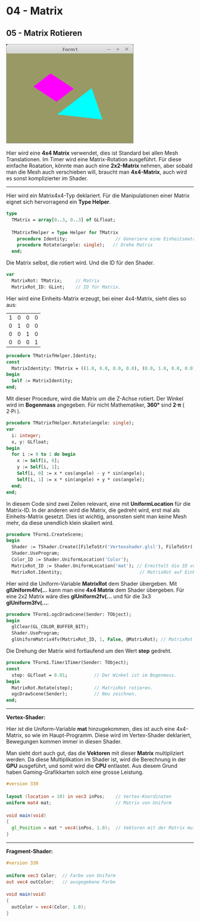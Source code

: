# 04 - Matrix
## 05 - Matrix Rotieren

![image.png](image.png)

Hier wird eine **4x4 Matrix** verwendet, dies ist Standard bei allen Mesh Translationen.
Im Timer wird eine Matrix-Rotation ausgeführt.
Für diese einfache Roatation, könnte man auch eine **2x2-Matrix** nehmen, aber sobald man die Mesh auch verschieben will, braucht man **4x4-Matrix**, auch wird es sonst komplizierter im Shader.

---
Hier wird ein Matrix4x4-Typ deklariert.
Für die Manipulationen einer Matrix eignet sich hervorragend ein **Type Helper**.

```pascal
type
  TMatrix = array[0..3, 0..3] of GLfloat;

  TMatrixfHelper = Type Helper for TMatrix
    procedure Identity;                  // Generiere eine Einheitsmatrix
    procedure Rotate(angele: single);   // Drehe Matrix
  end;
```

Die Matrix selbst, die rotiert wird.
Und die ID für den Shader.

```pascal
var
  MatrixRot: TMatrix;     // Matrix
  MatrixRot_ID: GLint;    // ID für Matrix.
```

Hier wird eine Einheits-Matrix erzeugt, bei einer 4x4-Matrix, sieht dies so aus:

|   |   |   |   |
|---|---|---|---|
| 1 | 0 | 0 | 0 |
| 0 | 1 | 0 | 0 |
| 0 | 0 | 1 | 0 |
| 0 | 0 | 0 | 1 |


```pascal
procedure TMatrixfHelper.Identity;
const
  MatrixIdentity: TMatrix = ((1.0, 0.0, 0.0, 0.0), (0.0, 1.0, 0.0, 0.0), (0.0, 0.0, 1.0, 0.0), (0.0, 0.0, 0.0, 1.0));
begin
  Self := MatrixIdentity;
end;
```

Mit dieser Procedure, wird die Matrix um die Z-Achse rotiert.
Der Winkel wird im **Bogenmass** angegeben.
Für nicht Mathematiker, **360°** sind **2⋅π** ( 2⋅Pi ).

```pascal
procedure TMatrixfHelper.Rotate(angele: single);
var
  i: integer;
  x, y: GLfloat;
begin
  for i := 0 to 1 do begin
    x := Self[i, 0];
    y := Self[i, 1];
    Self[i, 0] := x * cos(angele) - y * sin(angele);
    Self[i, 1] := x * sin(angele) + y * cos(angele);
  end;
end;

```

In diesem Code sind zwei Zeilen relevant, eine mit **UniformLocation** für die Matrix-ID.
In der anderen wird die Matrix, die gedreht wird, erst mal als Einheits-Matrix gesetzt.
Dies ist wichtig, ansonsten sieht man keine Mesh mehr, da diese unendlich klein skaliert wird.

```pascal
procedure TForm1.CreateScene;
begin
  Shader := TShader.Create([FileToStr('Vertexshader.glsl'), FileToStr('Fragmentshader.glsl')]);
  Shader.UseProgram;
  Color_ID := Shader.UniformLocation('Color');
  MatrixRot_ID := Shader.UniformLocation('mat'); // Ermittelt die ID von MatrixRot.
  MatrixRot.Identity;                             // MatrixRot auf Einheits-Matrix setzen.
```

Hier wird die Uniform-Variable **MatrixRot** dem Shader übergeben.
Mit **glUniform4fv(...** kann man eine **4x4 Matrix** dem Shader übergeben.
Für eine 2x2 Matrix wäre dies **glUniform2fv(...** und für die 3x3 **glUniform3fv(...**.

```pascal
procedure TForm1.ogcDrawScene(Sender: TObject);
begin
  glClear(GL_COLOR_BUFFER_BIT);
  Shader.UseProgram;
  glUniformMatrix4fv(MatrixRot_ID, 1, False, @MatrixRot); // MatrixRot in den Shader.
```

Die Drehung der Matrix wird fortlaufend um den Wert **step** gedreht.

```pascal
procedure TForm1.Timer1Timer(Sender: TObject);
const
  step: GLfloat = 0.01;          // Der Winkel ist im Bogenmass.
begin
  MatrixRot.Rotate(step);        // MatrixRot rotieren.
  ogcDrawScene(Sender);          // Neu zeichnen.
end;
```


---
**Vertex-Shader:**

Hier ist die Uniform-Variable **mat** hinzugekommen, dies ist auch eine 4x4-Matrix, so wie im Haupt-Programm.
Diese wird im Vertex-Shader deklariert, Bewegungen kommen immer in diesen Shader.

Man sieht dort auch gut, das die **Vektoren** mit dieser **Matrix** multipliziert werden.
Da diese Multiplikation im Shader ist, wird die Berechnung in der **GPU** ausgeführt, und somit wird die **CPU** entlastet.
Aus diesem Grund haben Gaming-Grafikkarten solch eine grosse Leistung.

```glsl
#version 330

layout (location = 10) in vec3 inPos;    // Vertex-Koordinaten
uniform mat4 mat;                        // Matrix von Uniform

void main(void)
{
  gl_Position = mat * vec4(inPos, 1.0);  // Vektoren mit der Matrix multiplizieren.
}

```


---
**Fragment-Shader:**

```glsl
#version 330

uniform vec3 Color;  // Farbe von Uniform
out vec4 outColor;   // ausgegebene Farbe

void main(void)
{
  outColor = vec4(Color, 1.0);
}

```



